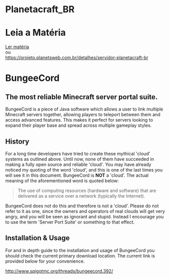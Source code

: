 # Planetacraft_BR


# Leia a Matéria
<a href="https://projeto.planetsweb.com.br/detalhes/servidor-planetacraft-br">Ler matéria</a>
<br>ou<br>
<a href="https://projeto.planetsweb.com.br/detalhes/servidor-planetacraft-br">https://projeto.planetsweb.com.br/detalhes/servidor-planetacraft-br</a>



BungeeCord
==========
The most reliable Minecraft server portal suite.
------------------------------------------------
BungeeCord is a piece of Java software which allows a user to link multiple Minecraft servers together, allowing players to teleport between them and access advanced features. This makes it perfect for servers looking to expand their player base and spread across multiple gameplay styles.

History
-------
For a long time developers have tried to create these mythical 'cloud' systems as outlined above. Until now, none of them have succeeded in making a fully open source and reliable 'cloud'. You may have already noticed my quoting of the word 'cloud', and this is one of the last times you will see it in this document. BungeeCord is **NOT** a 'cloud'. The actual meaning of the aforementioned word is quoted below:

>The use of computing resources (hardware and software) that are delivered as a service over a network (typically the Internet).

BungeeCord does not do this and therefore is not a 'cloud'. Please do not refer to it as one, since the owners and operators of real clouds will get very angry, and you will be seen as ignorant and stupid. Instead I encourage you to use the term 'Server Port Suite' or something to that effect.

Installation & Usage
--------------------
For and in depth guide to the installation and usage of BungeeCord you should check the current primary download location. The current link is provided below for your convenience.

<http://www.spigotmc.org/threads/bungeecord.392/>
